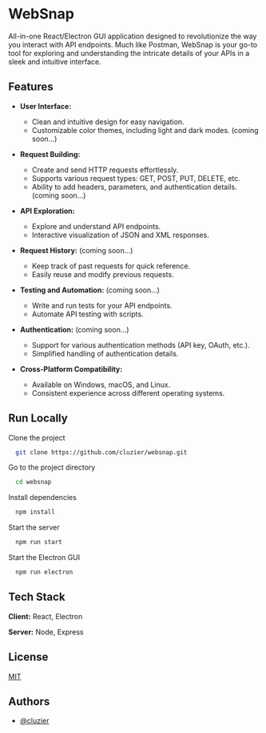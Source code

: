 
# WebSnap

All-in-one React/Electron GUI application designed to revolutionize the way you interact with API endpoints. Much like Postman, WebSnap is your go-to tool for exploring and understanding the intricate details of your APIs in a sleek and intuitive interface.


## Features

- **User Interface:**
  - Clean and intuitive design for easy navigation.
  - Customizable color themes, including light and dark modes. (coming soon...)

- **Request Building:**
  - Create and send HTTP requests effortlessly.
  - Supports various request types: GET, POST, PUT, DELETE, etc.
  - Ability to add headers, parameters, and authentication details. (coming soon...)

- **API Exploration:**
  - Explore and understand API endpoints.
  - Interactive visualization of JSON and XML responses.

- **Request History:** (coming soon...)
  - Keep track of past requests for quick reference.
  - Easily reuse and modify previous requests.

- **Testing and Automation:** (coming soon...)
  - Write and run tests for your API endpoints.
  - Automate API testing with scripts.

- **Authentication:** (coming soon...)
  - Support for various authentication methods (API key, OAuth, etc.).
  - Simplified handling of authentication details.

- **Cross-Platform Compatibility:**
  - Available on Windows, macOS, and Linux.
  - Consistent experience across different operating systems.


## Run Locally

Clone the project

```bash
  git clone https://github.com/cluzier/websnap.git
```

Go to the project directory

```bash
  cd websnap
```

Install dependencies

```bash
  npm install
```

Start the server

```bash
  npm run start
```

Start the Electron GUI

```bash
  npm run electron
```


## Tech Stack

**Client:** React, Electron

**Server:** Node, Express


## License

[MIT](https://choosealicense.com/licenses/mit/)


## Authors

- [@cluzier](https://www.github.com/cluzier)
